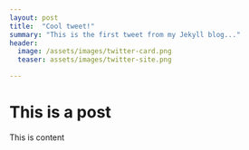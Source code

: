 ```yaml
---
layout: post
title:  "Cool tweet!"
summary: "This is the first tweet from my Jekyll blog..."
header:
  image: /assets/images/twitter-card.png
  teaser: assets/images/twitter-site.png

---
```



# This is a post

This is content
